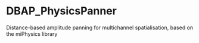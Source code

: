 # DBAP_PhysicsPanner
Distance-based amplitude panning for multichannel spatialisation, based on the miPhysics library
